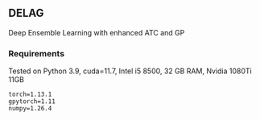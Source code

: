 ## DELAG

Deep Ensemble Learning with enhanced ATC and GP


### Requirements
Tested on Python 3.9, cuda=11.7, Intel i5 8500, 32 GB RAM, Nvidia 1080Ti 11GB
```
torch=1.13.1
gpytorch=1.11
numpy=1.26.4
```
